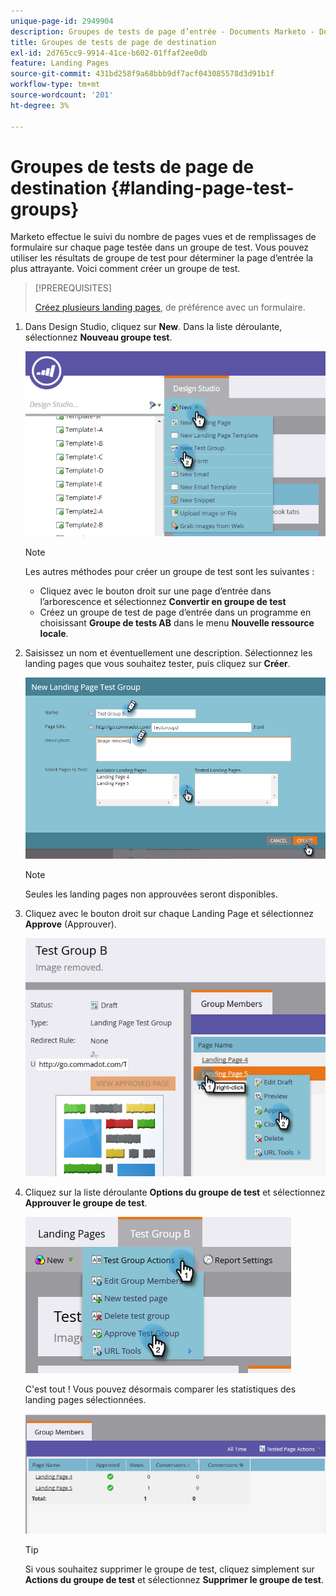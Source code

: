 ```yaml
---
unique-page-id: 2949904
description: Groupes de tests de page d’entrée - Documents Marketo - Documentation du produit
title: Groupes de tests de page de destination
exl-id: 2d765cc9-9914-41ce-b602-01ffaf2ee0db
feature: Landing Pages
source-git-commit: 431bd258f9a68bbb9df7acf043085578d3d91b1f
workflow-type: tm+mt
source-wordcount: '201'
ht-degree: 3%

---
```


# Groupes de tests de page de destination {#landing-page-test-groups}

Marketo effectue le suivi du nombre de pages vues et de remplissages de formulaire sur chaque page testée dans un groupe de test. Vous pouvez utiliser les résultats de groupe de test pour déterminer la page d’entrée la plus attrayante. Voici comment créer un groupe de test.

>[!PREREQUISITES]
>
>[ Créez plusieurs landing pages](/help/marketo/getting-started/quick-wins/landing-page-with-a-form.md), de préférence avec un formulaire.

1. Dans Design Studio, cliquez sur **New**. Dans la liste déroulante, sélectionnez **Nouveau groupe test**.

   ![](assets/image2015-8-5-13-3a32-3a50.png)

   >[!NOTE]
   >
   >Les autres méthodes pour créer un groupe de test sont les suivantes :
   >
   >* Cliquez avec le bouton droit sur une page d’entrée dans l’arborescence et sélectionnez **Convertir en groupe de test**
   >* Créez un groupe de test de page d’entrée dans un programme en choisissant **Groupe de tests AB** dans le menu **Nouvelle ressource locale**.

1. Saisissez un nom et éventuellement une description. Sélectionnez les landing pages que vous souhaitez tester, puis cliquez sur **Créer**.

   ![](assets/image2015-8-5-13-3a39-3a10.png)

   >[!NOTE]
   >
   >Seules les landing pages non approuvées seront disponibles.

1. Cliquez avec le bouton droit sur chaque Landing Page et sélectionnez **Approve** (Approuver).

   ![](assets/three-1.png)

1. Cliquez sur la liste déroulante **Options du groupe de test** et sélectionnez **Approuver le groupe de test**.

   ![](assets/four-1.png)

   C&#39;est tout ! Vous pouvez désormais comparer les statistiques des landing pages sélectionnées.

   ![](assets/five.png)

   >[!TIP]
   >
   >Si vous souhaitez supprimer le groupe de test, cliquez simplement sur **Actions du groupe de test** et sélectionnez **Supprimer le groupe de test**.

